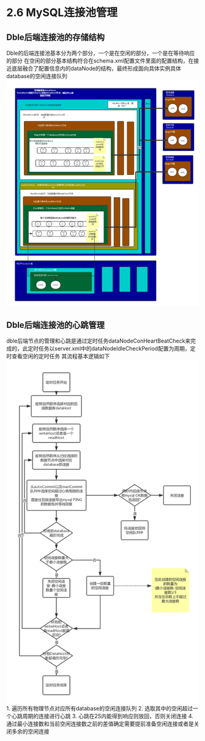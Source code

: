 #  2.6 MySQL连接池管理
##  Dble后端连接池的存储结构
   Dble的后端连接池基本分为两个部分，一个是在空闲的部分，一个是在等待响应的部分
   在空闲的部分基本结构符合在schema.xml配置文件里面的配置结构，在接近底层融合了配置信息内的dataNode的结构，最终形成面向具体实例具体database的空闲连接队列
![](pic/2.6_1.png)
##  Dble后端连接池的心跳管理
   dble后端节点的管理和心跳是通过定时任务dataNodeConHeartBeatCheck来完成的，此定时任务以server.xml中的dataNodeIdleCheckPeriod配置为周期，定时查看空闲的定时任务
   其流程基本逻辑如下
![](pic/2.6_2.png)
    1. 遍历所有物理节点对应所有database的空闲连接队列
    2. 选取其中的空闲超过一个心跳周期的连接进行心跳
    3. 心跳在2S内能得到响应则放回，否则关闭连接
    4. 通过最小连接数和当前空闲连接数之前的差值确定需要提前准备空闲连接或者是关闭多余的空闲连接